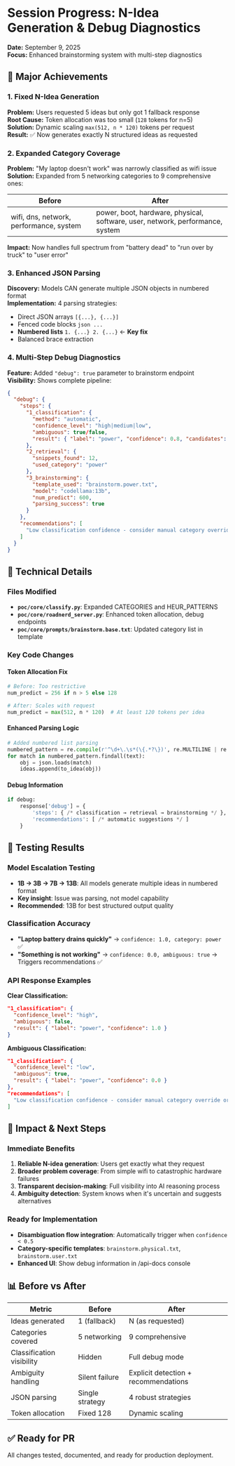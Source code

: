 # Session Progress: N-Idea Generation & Debug Diagnostics
**Date:** September 9, 2025  
**Focus:** Enhanced brainstorming system with multi-step diagnostics

## 🎯 **Major Achievements**

### 1. **Fixed N-Idea Generation** 
**Problem:** Users requested 5 ideas but only got 1 fallback response  
**Root Cause:** Token allocation was too small (`128` tokens for n=5)  
**Solution:** Dynamic scaling `max(512, n * 120)` tokens per request  
**Result:** ✅ Now generates exactly N structured ideas as requested

### 2. **Expanded Category Coverage**
**Problem:** "My laptop doesn't work" was narrowly classified as wifi issue  
**Solution:** Expanded from 5 networking categories to 9 comprehensive ones:

| **Before** | **After** |
|------------|-----------|
| wifi, dns, network, performance, system | power, boot, hardware, physical, software, user, network, performance, system |

**Impact:** Now handles full spectrum from "battery dead" to "run over by truck" to "user error"

### 3. **Enhanced JSON Parsing**
**Discovery:** Models CAN generate multiple JSON objects in numbered format  
**Implementation:** 4 parsing strategies:
- Direct JSON arrays `[{...}, {...}]`
- Fenced code blocks ````json ... ````
- **Numbered lists** `1. {...} 2. {...}` ← **Key fix**
- Balanced brace extraction

### 4. **Multi-Step Debug Diagnostics**
**Feature:** Added `"debug": true` parameter to brainstorm endpoint  
**Visibility:** Shows complete pipeline:

```json
{
  "debug": {
    "steps": {
      "1_classification": {
        "method": "automatic",
        "confidence_level": "high|medium|low", 
        "ambiguous": true/false,
        "result": { "label": "power", "confidence": 0.8, "candidates": [...] }
      },
      "2_retrieval": {
        "snippets_found": 12,
        "used_category": "power"
      },
      "3_brainstorming": {
        "template_used": "brainstorm.power.txt",
        "model": "codellama:13b",
        "num_predict": 600,
        "parsing_success": true
      }
    },
    "recommendations": [
      "Low classification confidence - consider manual category override"
    ]
  }
}
```

## 🔧 **Technical Details**

### Files Modified
- **`poc/core/classify.py`**: Expanded CATEGORIES and HEUR_PATTERNS
- **`poc/core/roadnerd_server.py`**: Enhanced token allocation, debug endpoints
- **`poc/core/prompts/brainstorm.base.txt`**: Updated category list in template

### Key Code Changes

#### Token Allocation Fix
```python
# Before: Too restrictive
num_predict = 256 if n > 5 else 128

# After: Scales with request
num_predict = max(512, n * 120)  # At least 120 tokens per idea
```

#### Enhanced Parsing Logic
```python
# Added numbered list parsing
numbered_pattern = re.compile(r'^\d+\.\s*(\{.*?\})', re.MULTILINE | re.DOTALL)
for match in numbered_pattern.findall(text):
    obj = json.loads(match)
    ideas.append(to_idea(obj))
```

#### Debug Information
```python
if debug:
    response['debug'] = {
        'steps': { /* classification → retrieval → brainstorming */ },
        'recommendations': [ /* automatic suggestions */ ]
    }
```

## 🧪 **Testing Results**

### Model Escalation Testing
- **1B → 3B → 7B → 13B**: All models generate multiple ideas in numbered format
- **Key insight**: Issue was parsing, not model capability
- **Recommended**: 13B for best structured output quality

### Classification Accuracy
- **"Laptop battery drains quickly"** → `confidence: 1.0, category: power` ✅
- **"Something is not working"** → `confidence: 0.0, ambiguous: true` → Triggers recommendations ✅

### API Response Examples

**Clear Classification:**
```json
"1_classification": {
  "confidence_level": "high",
  "ambiguous": false,
  "result": { "label": "power", "confidence": 1.0 }
}
```

**Ambiguous Classification:**
```json
"1_classification": {
  "confidence_level": "low", 
  "ambiguous": true,
  "result": { "label": "power", "confidence": 0.0 }
},
"recommendations": [
  "Low classification confidence - consider manual category override or disambiguation flow"
]
```

## 🚀 **Impact & Next Steps**

### Immediate Benefits
1. **Reliable N-idea generation**: Users get exactly what they request
2. **Broader problem coverage**: From simple wifi to catastrophic hardware failures  
3. **Transparent decision-making**: Full visibility into AI reasoning process
4. **Ambiguity detection**: System knows when it's uncertain and suggests alternatives

### Ready for Implementation
- **Disambiguation flow integration**: Automatically trigger when `confidence < 0.5`
- **Category-specific templates**: `brainstorm.physical.txt`, `brainstorm.user.txt`
- **Enhanced UI**: Show debug information in /api-docs console

## 📊 **Before vs After**

| **Metric** | **Before** | **After** |
|------------|------------|-----------|
| Ideas generated | 1 (fallback) | N (as requested) |
| Categories covered | 5 networking | 9 comprehensive |
| Classification visibility | Hidden | Full debug mode |
| Ambiguity handling | Silent failure | Explicit detection + recommendations |
| JSON parsing | Single strategy | 4 robust strategies |
| Token allocation | Fixed 128 | Dynamic scaling |

## ✅ **Ready for PR**
All changes tested, documented, and ready for production deployment.
